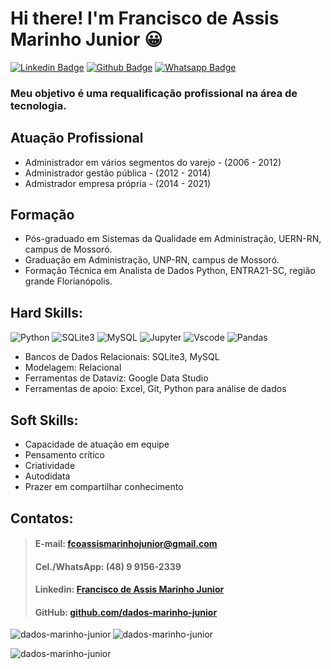 # Hi there! I'm Francisco de Assis Marinho Junior 😀


[![Linkedin Badge](https://img.shields.io/badge/-LinkedIn-blue?style=for-the-badge&logo=Linkedin&logoColor=white&link=https:https://www.linkedin.com/in/marinho-junior-analise-dados/)](https://www.linkedin.com/in/marinho-junior-analise-dados/)
[![Github Badge](https://img.shields.io/badge/GitHub-100000?style=for-the-badge&logo=github&logoColor=white&link=https://github.com/dados-marinho-junior)](https://github.com/dados-marinho-junior)
[![Whatsapp Badge](https://img.shields.io/badge/WhatsApp-25D366?style=for-the-badge&logo=whatsapp&logoColor=white&link=https://wa.me/5548991562339)](https://wa.me/5548991562339)


### Meu objetivo é uma requalificação profissional na área de tecnologia.

## Atuação Profissional 

- Administrador em vários segmentos do varejo - (2006 - 2012)
- Administrador gestão pública - (2012 - 2014)
- Admistrador empresa própria - (2014 - 2021)



## Formação
- Pós-graduado em Sistemas da Qualidade em Administração, UERN-RN, campus de Mossoró. 
- Graduação em Administração, UNP-RN, campus de Mossoró.
- Formação Técnica em Analista de Dados Python, ENTRA21-SC, região grande Florianópolis.

## Hard Skills:
![Python](https://img.shields.io/badge/python-3670A0?style=for-the-badge&logo=python&logoColor=ffdd54)
![SQLite3](https://img.shields.io/badge/sqlite-%2307405e.svg?style=for-the-badge&logo=sqlite&logoColor=white)
![MySQL](https://img.shields.io/badge/MySQL-005C84?style=for-the-badge&logo=mysql&logoColor=white)
![Jupyter](https://img.shields.io/badge/jupyter-%23FA0F00.svg?style=for-the-badge&logo=jupyter&logoColor=white)
![Vscode](https://img.shields.io/badge/Visual%20Studio%20Code-0078d7.svg?style=for-the-badge&logo=visual-studio-code&logoColor=white)
![Pandas](https://img.shields.io/badge/pandas-%23150458.svg?style=for-the-badge&logo=pandas&logoColor=white)
<img src="https://user-images.githubusercontent.com/104402499/184909582-e179abed-d8d3-4890-bd68-c9895636936d.png" height="15"/>


- Bancos de Dados Relacionais: SQLite3, MySQL
- Modelagem: Relacional
- Ferramentas de Dataviz: Google Data Studio
- Ferramentas de apoio: Excel, Git, Python para análise de dados

## Soft Skills:
- Capacidade de atuação em equipe 
- Pensamento crítico
- Criatividade
- Autodidata 
- Prazer em compartilhar conhecimento


## Contatos: 

> #### E-mail: fcoassismarinhojunior@gmail.com  
> #### Cel./WhatsApp: (48) 9 9156-2339  
> #### Linkedin: <a href="https://www.linkedin.com/in/marinho-junior-analise-dados/"> Francisco de Assis Marinho Junior </a> 
> #### GitHub: <a href="https://github.com/dados-marinho-junior"> github.com/dados-marinho-junior </a>

<p><img align="left" src="https://github-readme-stats.vercel.app/api/top-langs?username=dados-marinho-junior&show_icons=true&locale=en&layout=compact" alt="dados-marinho-junior" /></p>

<p> <img align="center" src="https://github-readme-stats.vercel.app/api?username=dados-marinho-junior&show_icons=true&locale=en" alt="dados-marinho-junior" /></p>

<p align="left"> <img src= "https://komarev.com/ghpvc/?username=dados-marinho-junior&label=Profile%20views&color=0e75b6&style=flat" alt="dados-marinho-junior" /> </p>

<!--
**dados-marinho-junior/dados-marinho-junior** is a ✨ _special_ ✨ repository because its `README.md` (this file) appears on your GitHub profile.

Here are some ideas to get you started:

- 🔭 I’m currently working on ...
- 🌱 I’m currently learning ...
- 👯 I’m looking to collaborate on ...
- 🤔 I’m looking for help with ...
- 💬 Ask me about ...
- 📫 How to reach me: ...
- 😄 Pronouns: ...
- ⚡ Fun fact: ...
-->
